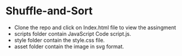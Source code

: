 # Shuffle-and-Sort

* Clone the repo and click on Index.html file to view the assingment
* scripts folder contain JavaScript Code script.js.
* style folder contain the style.css file.
* asset folder contain the image in svg format.
